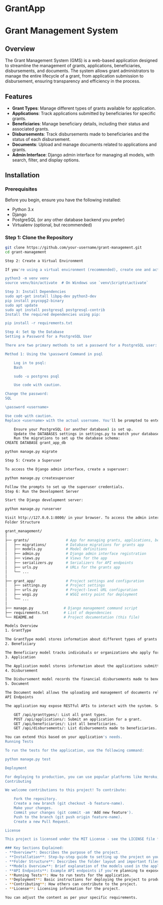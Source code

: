 # GrantApp
# Grant Management System

## Overview

The Grant Management System (GMS) is a web-based application designed to streamline the management of grants, applications, beneficiaries, disbursements, and documents. The system allows grant administrators to manage the entire lifecycle of a grant, from application submission to disbursement, ensuring transparency and efficiency in the process.

## Features

- **Grant Types**: Manage different types of grants available for application.
- **Applications**: Track applications submitted by beneficiaries for specific grants.
- **Beneficiaries**: Manage beneficiary details, including their status and associated grants.
- **Disbursements**: Track disbursements made to beneficiaries and the status of each disbursement.
- **Documents**: Upload and manage documents related to applications and grants.
- **Admin Interface**: Django admin interface for managing all models, with search, filter, and display options.

## Installation

### Prerequisites

Before you begin, ensure you have the following installed:

- Python 3.x
- Django
- PostgreSQL (or any other database backend you prefer)
- Virtualenv (optional, but recommended)

### Step 1: Clone the Repository

```bash
git clone https://github.com/your-username/grant-management.git
cd grant-management

Step 2: Create a Virtual Environment

If you're using a virtual environment (recommended), create one and activate it:

python3 -m venv venv
source venv/bin/activate  # On Windows use `venv\Scripts\activate`

Step 3: Install Dependencies
sudo apt-get install libpq-dev python3-dev
pip install psycopg2-binary
sudo apt update
sudo apt install postgresql postgresql-contrib
Install the required dependencies using pip:

pip install -r requirements.txt

Step 4: Set Up the Database
Setting a Password for a PostgreSQL User

There are two primary methods to set a password for a PostgreSQL user:

Method 1: Using the \password Command in psql

    Log in to psql:
    Bash

    sudo -u postgres psql

    Use code with caution.

Change the password:
SQL

\password <username>

Use code with caution.
Replace <username> with the actual username. You'll be prompted to enter the new password twice

    Ensure your PostgreSQL (or another database) is set up.
    Update the DATABASES settings in settings.py to match your database configuration.
    Run the migrations to set up the database schema:
CREATE DATABASE grant_app_db

python manage.py migrate

Step 5: Create a Superuser

To access the Django admin interface, create a superuser:

python manage.py createsuperuser

Follow the prompts to set up the superuser credentials.
Step 6: Run the Development Server

Start the Django development server:

python manage.py runserver

Visit http://127.0.0.1:8000/ in your browser. To access the admin interface, go to http://127.0.0.1:8000/admin/
Folder Structure

grant_management/
│
├── grants/                 # App for managing grants, applications, beneficiaries, etc.
│   ├── migrations/         # Database migrations for grants app
│   ├── models.py           # Model definitions
│   ├── admin.py            # Django admin interface registration
│   ├── views.py            # Views for the app
│   ├── serializers.py      # Serializers for API endpoints
│   ├── urls.py             # URLs for the grants app
│   └── ...
│
├── grant_app/              # Project settings and configuration
│   ├── settings.py         # Project settings
│   ├── urls.py             # Project-level URL configuration
│   ├── wsgi.py             # WSGI entry point for deployment
│   └── ...
│
├── manage.py              # Django management command script
├── requirements.txt       # List of dependencies
└── README.md              # Project documentation (this file)

Models Overview
1. GrantType

The GrantType model stores information about different types of grants available for application.
2. Beneficiary

The Beneficiary model tracks individuals or organizations who apply for grants.
3. Application

The Application model stores information about the applications submitted by beneficiaries for specific grants.
4. Disbursement

The Disbursement model records the financial disbursements made to beneficiaries upon approval of their application.
5. Document

The Document model allows the uploading and management of documents related to the application and grant process.
API Endpoints

The application may expose RESTful APIs to interact with the system. Some basic endpoints may include:

    GET /api/granttypes/: List all grant types.
    POST /api/applications/: Submit an application for a grant.
    GET /api/beneficiaries/: List all beneficiaries.
    GET /api/disbursements/: List disbursements made to beneficiaries.

You can extend this based on your application's needs.
Running Tests

To run the tests for the application, use the following command:

python manage.py test

Deployment

For deploying to production, you can use popular platforms like Heroku, DigitalOcean, or AWS. Ensure that you have configured the environment settings (e.g., database, static files) accordingly.
Contributing

We welcome contributions to this project! To contribute:

    Fork the repository.
    Create a new branch (git checkout -b feature-name).
    Make your changes.
    Commit your changes (git commit -am 'Add new feature').
    Push to the branch (git push origin feature-name).
    Create a new Pull Request.

License

This project is licensed under the MIT License - see the LICENSE file for details.

### Key Sections Explained:
- **Overview**: Describes the purpose of the project.
- **Installation**: Step-by-step guide to setting up the project on your local machine.
- **Folder Structure**: Describes the folder layout and important files.
- **Models Overview**: Brief explanation of the models used in the application.
- **API Endpoints**: Example API endpoints if you're planning to expose them.
- **Running Tests**: How to run tests for the application.
- **Deployment**: Basic instructions for deploying the project to production.
- **Contributing**: How others can contribute to the project.
- **License**: Licensing information for the project.

You can adjust the content as per your specific requirements.

